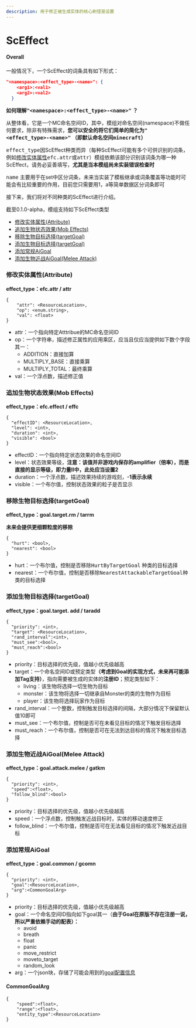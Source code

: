 ```yaml
---
description: 用于修正被生成实体的核心刷怪笼设置
---
```


# ScEffect

#### Overall

一般情况下，一个ScEffect的词条具有如下形式：

```json
"<namespace>:<effect_type>-<name>": {
    <arg1>:<val1>
    <arg2>:<val2>
  }
```

**如何理解**<kbd>**"\<namespace>:\<effect\_type>-\<name>"**</kbd>**&#x20;？**

从整体看，它是一个MC命名空间ID，其中，模组对命名空间(namespace)不做任何要求，除非有特殊需求，**您可以安全的将它们简单的简化为**<kbd>**"\<effect\_type>-\<name>"**</kbd>**&#x20;（即默认命名空间**<kbd>**minecraft**</kbd>**）**

<kbd>effect\_type</kbd>因ScEffect种类而异（每种ScEffect可能有多个可供识别的词条，例如[修改实体属性](sceffect.md#xiu-gai-shi-ti-shu-xing-attribute)<kbd>efc.attr</kbd>或<kbd>attr</kbd>）模组依赖该部分识别该词条为哪一种ScEffect，请务必妥善填写，**尤其是当本模组尚未实装错误检查时**

<kbd>name</kbd> 主要用于在set中区分词条，未来当实装了模板继承或词条覆盖等功能时可能会有比较重要的作用，目前您只需要用1，a等简单数据区分词条即可



接下来，我们将对不同种类的ScEffect进行介绍。

截至0.1.0-alpha，模组支持如下ScEffect类型

* [修改实体属性(Attribute)](sceffect.md#xiu-gai-shi-ti-shu-xing-attribute)
* [追加生物状态效果(Mob Effects)](sceffect.md#zhui-jia-sheng-wu-xiao-guo-mob-effects)
* [移除生物目标选择(targetGoal)](sceffect.md#yi-chu-sheng-wu-mu-biao-xuan-ze-targetgoal)
* [添加生物目标选择(targetGoal)](sceffect.md#tian-jia-sheng-wu-mu-biao-xuan-ze-targetgoal)
* [添加常规AiGoal](sceffect.md#tian-jia-chang-gui-aigoal)
* [添加生物近战AiGoal(Melee Attack)](sceffect.md#tian-jia-sheng-wu-jin-zhan-aigoalmelee-attack)

### 修改实体属性(Attribute)

**effect\_type：efc.attr / attr**

```
{
    "attr": <ResourceLocation>,
    "op": <enum.string>,
    "val": <float>
}
```

* attr：一个指向特定Atttribue的MC命名空间ID
* op：一个字符串，描述修正属性的应用乘区，应当且仅应当提供如下数个字段其一：
  * ADDITION：直接加算
  * MULTIPLY\_BASE：直接乘算
  * MULTIPLY\_TOTAL：最终乘算
* val：一个浮点数，描述修正值

### 追加生物状态效果(Mob Effects)

**effect\_type：efc.effect / effc**

```
{
  "effectID": <ResourceLocation>,
  "level": <int>,
  "duration": <int>,
  "visible": <bool>
}
```

* effectID：一个指向特定状态效果的命名空间ID
* level：状态效果等级，**注意：该值并非游戏内保存的amplifier（倍率），而是直接的显示等级，即力量II中，此处应当设置2**
* duration：一个浮点数，描述效果持续的游戏刻，**-1表示永续**
* visible：一个布尔值，控制状态效果的粒子是否显示

### 移除生物目标选择(targetGoal)

**effect\_type：goal.target.rm / tarrm**

**未来会提供更细颗粒度的移除**

```
{
  "hurt": <bool>,
  "nearest": <bool>
}
```

* hurt：一个布尔值，控制是否移除<kbd>HurtByTargetGoal</kbd> 种类的目标选择
* nearest：一个布尔值，控制是否移除<kbd>NearestAttackableTargetGoal</kbd>种类的目标选择

### 添加生物目标选择(targetGoal)

**effect\_type：goal.target. add / taradd**

```
{
  "priority": <int>,
  "target": <ResourceLocation>,
  "rand_interval":<int>,
  "must_see":<bool>,
  "must_reach":<bool>
}
```

* priority：目标选择的优先级，值越小优先级越高
* target：一个命名空间ID或预定类&#x578B;**（考虑到Goal的实现方式，未来再可能添加Tag支持）**，指向需要被生成的实体的**注册ID**；预定类型如下：
  * living：该生物将选择一切生物为目标
  * monster：该生物将选择一切继承自Monster的类的生物作为目标
  * player：该生物将选择玩家作为目标
* rand\_interval：一个整数，控制触发目标选择的间隔，大部分情况下保留默认值10即可
* must\_see：一个布尔值，控制是否可在未看见目标的情况下触发目标选择
* must\_reach：一个布尔值，控制是否可在无法到达目标的情况下触发目标选择

### 添加生物近战AiGoal(Melee Attack)

**effect\_type：goal.attack.melee / gatkm**

```
{
  "priority": <int>,
  "speed":<float>,
  "follow_blind":<bool>
}
```

* priority：目标选择的优先级，值越小优先级越高
* speed：一个浮点数，控制触发近战目标时，实体的移动速度修正
* follow\_blind：一个布尔值，控制是否可在无法看见目标的情况下触发近战目标

### 添加常规AiGoal

**effect\_type：goal.common / gcomn**

```
{
  "priority": <int>,
  "goal":<ResourceLocation>,
  "arg":<CommonGoalArg>
}
```

* priority：目标选择的优先级，值越小优先级越高
* goal：一个命名空间ID指向如下goal其一（**由于Goal在原版不存在注册一说，所以严重依赖手动的配表）：**
  * avoid
  * breath
  * float
  * panic
  * move\_restrict
  * moveto\_target
  * random\_look
* arg：一个json块，存储了可能会用到的[goal配置信息](sceffect.md#commongoalarg)

#### CommonGoalArg

```
{
    "speed":<float>,
    "range":<float>,
    "entity_type":<ResourceLocation>
}
```

